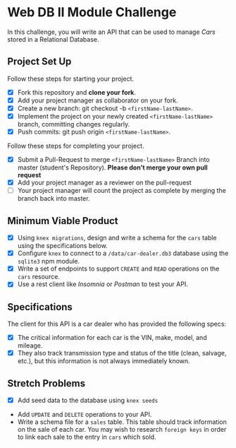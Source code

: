 # Web DB II Module Challenge

In this challenge, you will write an API that can be used to manage _Cars_ stored in a Relational Database.

## Project Set Up

Follow these steps for starting your project.

- [x] Fork this repository and **clone your fork**.
- [x] Add your project manager as collaborator on your fork.
- [x] Create a new branch: git checkout -b `<firstName-lastName>`.
- [x] Implement the project on your newly created `<firstName-lastName>` branch, committing changes regularly.
- [x] Push commits: git push origin `<firstName-lastName>`.

Follow these steps for completing your project.

- [x] Submit a Pull-Request to merge `<firstName-lastName>` Branch into master (student's Repository). **Please don't merge your own pull request**
- [x] Add your project manager as a reviewer on the pull-request
- [ ] Your project manager will count the project as complete by merging the branch back into master.

## Minimum Viable Product

- [x] Using `knex migrations`, design and write a schema for the `cars` table using the specifications below.
- [x] Configure `knex` to connect to a `/data/car-dealer.db3` database using the `sqlite3` npm module.
- [x] Write a set of endpoints to support `CREATE` and `READ` operations on the `cars` resource.
- [x] Use a rest client like _Insomnia_ or _Postman_ to test your API.

## Specifications

The client for this API is a car dealer who has provided the following specs:

- [x] The critical information for each car is the VIN, make, model, and mileage.
- [x] They also track transmission type and status of the title (clean, salvage, etc.), but this information is not always immediately known.

## Stretch Problems

- [x] Add seed data to the database using `knex seeds`
- Add `UPDATE` and `DELETE` operations to your API.
- Write a schema file for a `sales` table. This table should track information on the sale of each car. You may wish to research `foreign keys` in order to link each sale to the entry in `cars` which sold.
